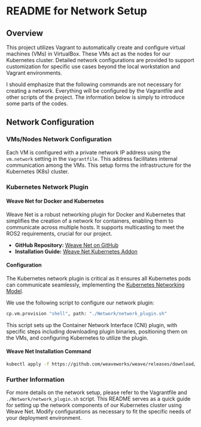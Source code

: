 # README for Network Setup

## Overview

This project utilizes Vagrant to automatically create and configure virtual machines (VMs) in VirtualBox. These VMs act as the nodes for our Kubernetes cluster. Detailed network configurations are provided to support customization for specific use cases beyond the local workstation and Vagrant environments.

I should emphasize that the following commands are not necessary for creating a network. Everything will be configured by the Vagrantfile and other scripts of the project. The information below is simply to introduce some parts of the codes.

## Network Configuration

### VMs/Nodes Network Configuration

Each VM is configured with a private network IP address using the `vm.network` setting in the `Vagrantfile`. This address facilitates internal communication among the VMs. This setup forms the infrastructure for the Kubernetes (K8s) cluster.

### Kubernetes Network Plugin

#### Weave Net for Docker and Kubernetes

Weave Net is a robust networking plugin for Docker and Kubernetes that simplifies the creation of a network for containers, enabling them to communicate across multiple hosts. It supports multicasting to meet the ROS2 requirements, crucial for our project.

- **GitHub Repository:** [Weave Net on GitHub](https://github.com/weaveworks/weave)
- **Installation Guide:** [Weave Net Kubernetes Addon](https://github.com/weaveworks/weave/blob/master/site/kubernetes/kube-addon.md)

#### Configuration

The Kubernetes network plugin is critical as it ensures all Kubernetes pods can communicate seamlessly, implementing the [Kubernetes Networking Model](https://kubernetes.io/docs/concepts/cluster-administration/networking/).

We use the following script to configure our network plugin:

```bash
cp.vm.provision "shell", path: "./Network/network_plugin.sh"
```

This script sets up the Container Network Interface (CNI) plugin, with specific steps including downloading plugin binaries, positioning them on the VMs, and configuring Kubernetes to utilize the plugin.

#### Weave Net Installation Command

```bash
kubectl apply -f https://github.com/weaveworks/weave/releases/download/v2.8.1/weave-daemonset-k8s.yaml
```
### Further Information
For more details on the network setup, please refer to the Vagrantfile and `./Network/network_plugin.sh` script.
This README serves as a quick guide for setting up the network components of our Kubernetes cluster using Weave Net. Modify configurations as necessary to fit the specific needs of your deployment environment.




